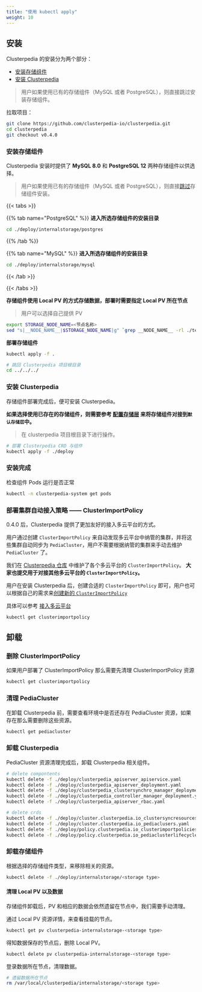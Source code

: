 ```yaml
---
title: "使用 kubectl apply"
weight: 10
---
```


## 安装
Clusterpedia 的安装分为两个部分：

* [安装存储组件](#安装存储组件)
* [安装 Clusterpedia](#安装-clusterpedia)

> 用户如果使用已有的存储组件（MySQL 或者 PostgreSQL），则直接跳过安装存储组件。

拉取项目：

```bash
git clone https://github.com/clusterpedia-io/clusterpedia.git
cd clusterpedia
git checkout v0.4.0
```

### 安装存储组件
Clusterpedia 安装时提供了 **MySQL 8.0** 和 **PostgreSQL 12** 两种存储组件以供选择。
> 用户如果使用已有的存储组件（MySQL 或者 PostgreSQL），则直接[跳过](#安装-clusterpedia)存储组件安装。

{{< tabs >}}

{{% tab name="PostgreSQL" %}}
**进入所选存储组件的安装目录**

```bash
cd ./deploy/internalstorage/postgres
```

{{% /tab %}}

{{% tab name="MySQL" %}}
**进入所选存储组件的安装目录**

```bash
cd ./deploy/internalstorage/mysql
```

{{< /tab >}}

{{< /tabs >}}

**存储组件使用 Local PV 的方式存储数据，部署时需要指定 Local PV 所在节点**

> 用户可以选择自己提供 PV

```bash
export STORAGE_NODE_NAME=<节点名称>
sed "s|__NODE_NAME__|$STORAGE_NODE_NAME|g" `grep __NODE_NAME__ -rl ./templates` > clusterpedia_internalstorage_pv.yaml
```

**部署存储组件**

```bash
kubectl apply -f .

# 跳回 Clusterpedia 项目根目录
cd ../../../
```

### 安装 Clusterpedia

存储组件部署完成后，便可安装 Clusterpedia。

**如果选择使用已存在的存储组件，则需要参考 [配置存储层](../configurate/configurate-internalstorage) 来将存储组件对接到`默认存储层`中。**

> 在 clusterpedia 项目根目录下进行操作。

```bash
# 部署 Clusterpedia CRD 与组件
kubectl apply -f ./deploy
```

### 安装完成

检查组件 Pods 运行是否正常

```bash
kubectl -n clusterpedia-system get pods
```

### 部署集群自动接入策略 —— ClusterImportPolicy
0.4.0 后，Clusterpedia 提供了更加友好的接入多云平台的方式。

用户通过创建 `ClusterImportPolicy` 来自动发现多云平台中纳管的集群，并将这些集群自动同步为 `PediaCluster`，用户不需要根据纳管的集群来手动去维护 `PediaCluster` 了。

我们在 [Clusterpedia 仓库](https://github.com/clusterpedia-io/clusterpedia/tree/main/deploy/clusterimportpolicy) 中维护了各个多云平台的 `ClusterImportPolicy`。
**大家也提交用于对接其他多云平台的 `ClusterImportPolicy`。**

用户在安装 Clusterpedia 后，创建合适的 `ClusterImportPolicy` 即可，用户也可以根据自己的需求来[创建新的 `ClusterImportPolicy`](../../usage/interfacing-to-multi-cloud-platforms#新建-clusterimportpolicy)

具体可以参考 [接入多云平台](../../usage/interfacing-to-multi-cloud-platforms)
```bash
kubectl get clusterimportpolicy
```

## 卸载

### 删除 ClusterImportPolicy
如果用户部署了 ClusterImportPolicy 那么需要先清理 ClusterImportPolicy 资源

```bash
kubectl get clusterimportpolicy
```

### 清理 PediaCluster

在卸载 Clusterpedia 前，需要查看环境中是否还存在 PediaCluster 资源，如果存在那么需要删除这些资源。

```bash
kubectl get pediacluster
```

### 卸载 Clusterpedia

PediaCluster 资源清理完成后，卸载 Clusterpedia 相关组件。

```bash
# delete compontents
kubectl delete -f ./deploy/clusterpedia_apiserver_apiservice.yaml
kubectl delete -f ./deploy/clusterpedia_apiserver_deployment.yaml
kubectl delete -f ./deploy/clusterpedia_clustersynchro_manager_deployment.yaml
kubectl delete -f ./deploy/clusterpedia_controller_manager_deployment.yaml
kubectl delete -f ./deploy/clusterpedia_apiserver_rbac.yaml

# delete crds
kubectl delete -f ./deploy/cluster.clusterpedia.io_clustersyncresources.yaml
kubectl delete -f ./deploy/cluster.clusterpedia.io_pediaclusers.yaml
kubectl delete -f ./deploy/policy.clusterpedia.io_clusterimportpolicies.yaml
kubectl delete -f ./deploy/policy.clusterpedia.io_pediaclusterlifecycles.yaml
```

### 卸载存储组件

根据选择的存储组件类型，来移除相关的资源。

```bash
kubectl delete -f ./deploy/internalstorage/<storage type>
```

#### 清理 Local PV 以及数据

存储组件卸载后，PV 和相应的数据会依然遗留在节点中，我们需要手动清理。

通过 Local PV 资源详情，来查看挂载的节点。

```bash
kubectl get pv clusterpedia-internalstorage-<storage type>
```

得知数据保存的节点后，删除 Local PV。

```bash
kubectl delete pv clusterpedia-internalstorage-<storage type>
```

登录数据所在节点，清理数据。

```bash
# 遗留数据所在节点
rm /var/local/clusterpedia/internalstorage/<storage type>
```
